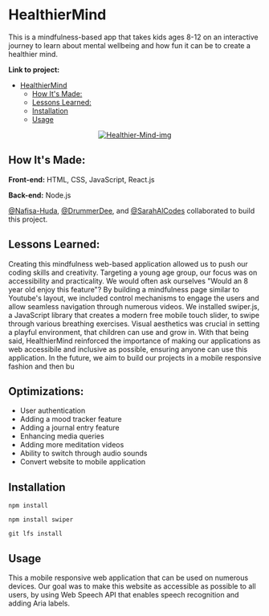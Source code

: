 # HealthierMind
This is a mindfulness-based app that takes kids ages 8-12 on an interactive journey to learn about mental wellbeing and  how fun it can be to create a healthier mind.

**Link to project:** 

- [HealthierMind](#HealthierMind)
  - [How It's Made:](#how-its-made)
  - [Lessons Learned:](#lessons-learned)
  - [Installation](#installation)
  - [Usage](#usage)

<p align="center">
  <a href="https://ibb.co/VQ6MK02"><img src="https://i.ibb.co/qW6mZLk/Healthier-Mind-img.png" alt="Healthier-Mind-img" border="0"></a>
</p>

## How It's Made:

**Front-end:** HTML, CSS, JavaScript, React.js

**Back-end:** Node.js
<br>


[@Nafisa-Huda](https://github.com/Nafisa-Huda/), [@DrummerDee](https://github.com/DrummerDee/), and [@SarahAlCodes](https://github.com/SarahAlCodes) collaborated to build this project. 

## Lessons Learned:

Creating this mindfulness web-based application allowed us to push our coding skills and creativity. Targeting a young age group, our focus was on accessibility and practicality. We would often ask ourselves "Would an 8 year old enjoy this feature"? By building a mindfulness page similar to Youtube's layout, we included control mechanisms to engage the users and allow seamless navigation through numerous videos. We installed swiper.js, a JavaScript library that creates a modern free mobile touch slider, to swipe through various breathing exercises. Visual aesthetics was crucial in setting a playful environment, that children can use and grow in. With that being said, HealthierMind reinforced the importance of making our applications as web accessibile and inclusive as possible, ensuring anyone can use this application. In the future, we aim to build our projects in a mobile responsive fashion and then bu

## Optimizations:
  - User authentication
  - Adding a mood tracker feature
  - Adding a journal entry feature
  - Enhancing media queries
  - Adding more meditation videos 
  - Ability to switch through audio sounds
  - Convert website to mobile application

## Installation
```
npm install
```
```
npm install swiper
```
```
git lfs install
```
## Usage
This a mobile responsive web application that can be used on numerous devices. Our goal was to make this website as accessible as possible to all users, by using Web Speech API that enables speech recognition and adding Aria labels. 
